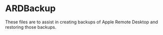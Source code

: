 # ARDBackup
These files are to assist in creating backups of Apple Remote Desktop and restoring those backups.
